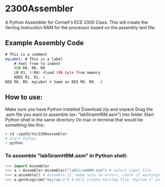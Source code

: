# 2300Assembler
A Python Assembler for Cornell's ECE 2300 Class. This will create the Verilog instruction RAM for the processor based on the assembly text file.

## Example Assembly Code
```asm
# This is a comment
myLabel: # This is a label
    # Feel free to indent
    SUB R0, R0, R0
    LB R1, 5(R0) #load 5th byte from memory
    ADDI R1, R1, 1
BEQ R0, R0, myLabel # Same as BEQ R0, R0, -4
```

## How to use:
Make sure you have Python installed
Download zip and unpack
Drag the .asm file you want to assemble (ex: "lab5iramHRM.asm") into folder
Start Python shell in the same directory
On mac in terminal that would be something like this:
```bash
> cd ~/path/to/2300assembler
# Start Python
> python
```
 
### To assemble "lab5iramHRM.asm" in Python shell:
```python
>>> import Assembler
>>> a = Assembler.Assembler("lab5iramHRM.asm") # Select input file
>>> a.assemble() # Assemble it, make sure no errors, check if warnings
>>> a.genVLogiram("myiram.v") # Will create Verilog file "myiram.v" in same directory
```
